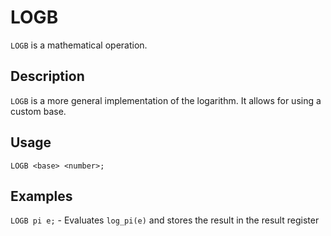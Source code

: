 # LOGB

`LOGB` is a mathematical operation.

## Description

`LOGB` is a more general implementation of the logarithm.
It allows for using a custom base.

## Usage

`LOGB <base> <number>;`

## Examples

`LOGB pi e;` - Evaluates `log_pi(e)` and stores the result in the result register
